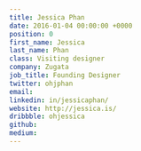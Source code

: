 ```yaml
---
title: Jessica Phan
date: 2016-01-04 00:00:00 +0000
position: 0
first_name: Jessica
last_name: Phan
class: Visiting designer
company: Zugata
job_title: Founding Designer
twitter: ohjphan
email: 
linkedin: in/jessicaphan/
website: http://jessica.is/
dribbble: ohjessica
github: 
medium: 
---
```


